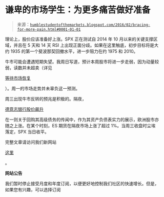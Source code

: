 <!--yml

类别：未分类

日期：2024-05-18 03:10:02

-->

# 谦卑的市场学生：为更多痛苦做好准备

> 来源：[`humblestudentofthemarkets.blogspot.com/2016/02/bracing-for-more-pain.html#0001-01-01`](https://humblestudentofthemarkets.blogspot.com/2016/02/bracing-for-more-pain.html#0001-01-01)

理论上，股价应该准备好上涨。SPX 正在测试自 2014 年 10 月以来的关键支撑区域，并且在 5 天和 14 天 RSI 上出现正面分歧。如果在这里触底，初步目标将是大约 1935 的第一个斐波那契回撤水平，进一步阻力在约 1975 和 2010。

牛市可能会遭遇短期失望。我周日写道，预计本周股市将进一步走弱，因为动量较弱，读数并未超卖（详见

[等待市场恢复](https://humblestudentofthemarkets.com/2016/02/07/waiting-for-the-market-to-heal/)

）。周一的市场走势并未辜负这一预测。

周三出现牛市反转的预兆是积极的。隔夜，

[德意志银行股价飙升](http://www.bbc.com/news/business-35538969)

在一则关于回购其高级债务的传闻中，作为其资产负债表实力的展示，欧洲股市亦随之上涨。在某个时刻，ES 期货在隔夜市场上涨了超过 1%。当周三收盘时尘埃落定，SPX 当日收平。

完整文章请访问我们新网站

[这里](https://humblestudentofthemarkets.com/2016/02/10/bracing-for-more-pain/)

。

**网站公告**

我们暂时停止接受月度和年度订阅，以便更好地控制我们社区的快速增长。但是，如果您有兴趣，可以选择订阅
